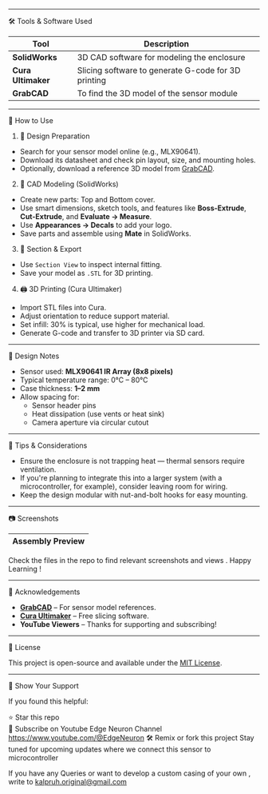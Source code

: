 
---

🛠️ Tools & Software Used

| Tool         | Description                         |
|--------------|-------------------------------------|
| **SolidWorks**   | 3D CAD software for modeling the enclosure |
| **Cura Ultimaker** | Slicing software to generate G-code for 3D printing |
| **GrabCAD**     | To find the 3D model of the sensor module |


---

🚀 How to Use

1. 📐 Design Preparation
- Search for your sensor model online (e.g., MLX90641).
- Download its datasheet and check pin layout, size, and mounting holes.
- Optionally, download a reference 3D model from [GrabCAD](https://grabcad.com).

2. 🧰 CAD Modeling (SolidWorks)
- Create new parts: Top and Bottom cover.
- Use smart dimensions, sketch tools, and features like **Boss-Extrude**, **Cut-Extrude**, and **Evaluate → Measure**.
- Use **Appearances → Decals** to add your logo.
- Save parts and assemble using **Mate** in SolidWorks.

3. 🧪 Section & Export
- Use `Section View` to inspect internal fitting.
- Save your model as `.STL` for 3D printing.

4. 🖨️ 3D Printing (Cura Ultimaker)
- Import STL files into Cura.
- Adjust orientation to reduce support material.
- Set infill: 30% is typical, use higher for mechanical load.
- Generate G-code and transfer to 3D printer via SD card.

---

📏 Design Notes

- Sensor used: **MLX90641 IR Array (8x8 pixels)**
- Typical temperature range: 0°C – 80°C
- Case thickness: **1–2 mm**
- Allow spacing for:
  - Sensor header pins
  - Heat dissipation (use vents or heat sink)
  - Camera aperture via circular cutout

---

🧠 Tips & Considerations

- Ensure the enclosure is not trapping heat — thermal sensors require ventilation.
- If you're planning to integrate this into a larger system (with a microcontroller, for example), consider leaving room for wiring.
- Keep the design modular with nut-and-bolt hooks for easy mounting.

---

📷 Screenshots

| Assembly Preview | 
|------------------|
Check the files in the repo to find relevant screenshots and views . Happy Learning !

---

🙌 Acknowledgements

- **[GrabCAD](https://grabcad.com/library/grove-thermal-imaging-camera-mlx90614-1)** – For sensor model references.
- **[Cura Ultimaker](https://ultimaker.com/software/ultimaker-cura/)** – Free slicing software.
- **YouTube Viewers** – Thanks for supporting and subscribing!

---

📜 License

This project is open-source and available under the [MIT License](LICENSE).

---

🌟 Show Your Support

If you found this helpful:

⭐ Star this repo  
🔔 Subscribe on Youtube Edge Neuron Channel  https://www.youtube.com/@EdgeNeuron
🛠️ Remix or fork this project
Stay tuned for upcoming updates where we connect this sensor to microcontroller

If you have any Queries or want to develop a custom casing of your own , write to kalpruh.original@gmail.com

